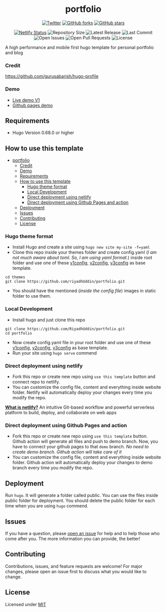 <div align="center">
  
# portfolio 
 
[![Twitter](https://img.shields.io/twitter/url?label=Tweet&style=social&url=https%3A%2F%2Fgithub.com%2FRiyadhUddin%2Fportfolio)](https://twitter.com/intent/tweet?text=Wow:&url=https%3A%2F%2Fgithub.com%2FRiyadhUddin%2Fportfolio) [![GitHub forks](https://img.shields.io/github/forks/RiyadhUddin/portfolio?style=plastic)](https://github.com/RiyadhUddin/portfolio/network) [![GitHub stars](https://img.shields.io/github/stars/RiyadhUddin/portfolio?style=plastic)](https://github.com/RiyadhUddin/portfolio/stargazers)

[![Netlify Status](https://api.netlify.com/api/v1/badges/3eb20429-233a-4538-9d9b-2cadb3be7332/deploy-status)](https://app.netlify.com/sites/riyadhuddin/deploys)
![Repository Size](https://img.shields.io/github/repo-size/RiyadhUddin/portfolio)
![Latest Release](https://img.shields.io/github/v/release/RiyadhUddin/portfolio?include_prereleases)
![Last Commit](https://img.shields.io/github/last-commit/RiyadhUddin/portfolio)
![Open Issues](https://img.shields.io/github/issues/RiyadhUddin/portfolio?color=important)
![Open Pull Requests](https://img.shields.io/github/issues-pr/RiyadhUddin/portfolio?color=yellowgreen)
![License](https://img.shields.io/github/license/RiyadhUddin/portfolio)

</div>

A high performance and mobile first hugo template for personal portfolio and blog

### Credit

https://github.com/gurusabarish/hugo-profile

### Demo

- [Live demo V1](https://riyadhuddin.netlify.app/)
- [Github pages demo](https://riyadhUddin.github.io/portfolio)

## Requirements

- Hugo Version 0.68.0 or higher

## How to use this template

- [portfolio](#portfolio)
    - [Credit](#credit)
    - [Demo](#demo)
  - [Requirements](#requirements)
  - [How to use this template](#how-to-use-this-template)
    - [Hugo theme format](#hugo-theme-format)
    - [Local Development](#local-development)
    - [Direct deployment using netlify](#direct-deployment-using-netlify)
    - [Direct deployment using Github Pages and action](#direct-deployment-using-github-pages-and-action)
  - [Deployment](#deployment)
  - [Issues](#issues)
  - [Contributing](#contributing)
  - [License](#license)


### Hugo theme format

- Install Hugo and create a site using `hugo new site my-site -f=yaml`
- Clone this repo inside your themes folder and create config.yaml (_I am not much aware about toml. So, I am using yaml format._) inside root folder and use one of these [v1config](https://github.com/RiyadhUddin/portfolio/blob/master/website/v1.yaml), [v2config](https://github.com/RiyadhUddin/portfolio/blob/master/website/v2.yaml), [v3config](https://github.com/RiyadhUddin/portfolio/blob/master/website/v3.yaml) as base template.

```
cd themes
git clone https://github.com/riyadhUddin/portfolio.git
```

- You should have the mentioned (_inside the config file_) images in static folder to use them.

### Local Development

- Install hugo and just clone this repo

```
git clone https://github.com/RiyadhUddin/portfolio.git
cd portfolio
```

- Now create config.yaml file in your root folder and use one of these [v1config](https://github.com/riyadhUddin/portfolio/blob/master/website/v1.yaml), [v2config](https://github.com/riyadhUddin/portfolio/blob/master/website/v2.yaml), [v3config](https://github.com/riyadhUddin/portfolio/blob/master/website/v3.yaml) as base template.
- Run your site using `hugo serve` commend

### Direct deployment using netlify

- Fork this repo or create new repo using `use this template` button and connect repo to netlify.
- You can customize the config file, content and everything inside website folder. Netlify will automatically deploy your changes every time you modify the repo.

**[What is netlify?](https://www.netlify.com/about/)** An intuitive Git-based workflow and powerful serverless platform to build, deploy, and collaborate on web apps

### Direct deployment using Github Pages and action

- Fork this repo or create new repo using `use this template` button. Github action will generate all files and push to demo branch. Now, you have to connect your github pages to that `demo` branch. _No need to create demo branch. Github action will take care of it_
- You can customize the config file, content and everything inside website folder. Github action will automatically deploy your changes to demo branch every time you modify the repo.

## Deployment

Run `hugo`. It will generate a folder called public. You can use the files inside public folder for deployment. You should delete the public folder for each time when you are using `hugo` commend.

## Issues

If you have a question, please [open an issue](https://github.com/gurusabarish/hugo-profile/issues) for help and to help those who come after you. The more information you can provide, the better!

## Contributing

Contributions, issues, and feature requests are welcome! For major changes, please open an issue first to discuss what you would like to change.

## License

Licensed under [MIT](LICENSE)
